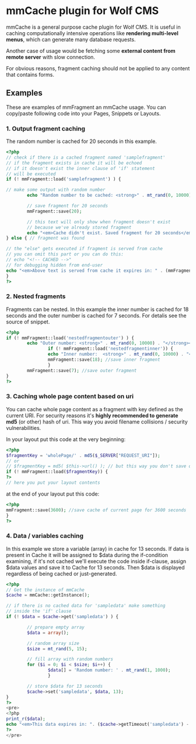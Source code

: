 mmCache plugin for Wolf CMS
==============

mmCache is a general purpose cache plugin for Wolf CMS. It is useful in caching computationally intensive operations like **rendering multi-level menus**, which can generate many database requests.

Another case of usage would be fetching some **external content from remote server** with slow connection.

For obvious reasons, fragment caching should not be applied to any
content that contains forms.

Examples
--------

These are examples of mmFragment an mmCache usage. You can copy/paste following
code into your Pages, Snippets or Layouts.

### 1. Output fragment caching

The random number is cached for 20 seconds in this example.

``` php
<?php
// check if there is a cached fragment named 'samplefragment'
// if the fragment exists in cache it will be echoed
// if it doesn't exist the inner clause of 'if' statement
// will be executed
if (! mmFragment::load('samplefragment') ) {

// make some output with random number
        echo "Random number to be cached: <strong>" . mt_rand(0, 10000) . "</strong><br/>";

        // save fragment for 20 seconds
        mmFragment::save(20);

        // this text will only show when fragment doesn't exist
        // because we've already stored fragment
        echo "<em>Cache didn't exist. Saved fragment for 20 seconds</em>";
} else { // fragment was found

// the "else" gets executed if fragment is served from cache
// you can omit this part or you can do this: 
// echo "<!-- CACHED -->"
// for debugging hidden from end-user
echo "<em>Above text is served from cache it expires in: " . (mmFragment::getTimeout('samplefragment') - time()) . " seconds</em>";
}
?>
```

### 2. Nested fragments

Fragments can be nested. In this example the inner number
is cached for 18 seconds and the outer number is cached for
7 seconds. For detalis see the source of snippet.

``` php
<?php
if (! mmFragment::load('nestedfragmentouter') ) {
        echo "Outer number: <strong>" . mt_rand(0, 10000) . "</strong><br/>";
                if (! mmFragment::load('nestedfragmentinner')) {
                echo "Inner number:  <strong>" . mt_rand(0, 10000) . "</strong><br/>";
                mmFragment::save(18); //save inner fragment
                }
        mmFragment::save(7); //save outer fragment
}
?>
```

### 3. Caching whole page content based on uri

You can cache whole page content as a fragment with key defined as the current URI. For security reasons it's **highly recommended to generate md5** (or other) hash of uri. This way you avoid filename collisions / security vulnerabilities.

In your layout put this code at the very beginning:

``` php
<?php
$fragmentKey = 'wholePage/' . md5($_SERVER["REQUEST_URI"]);
// or 
// $fragmentKey = md5( $this->url() ); // but this way you don't save query strings like ?id=123&p=12 etc.
if (! mmFragment::load($fragmentKey)) {
?>
// here you put your layout contents
```

at the end of your layout put this code:

``` php
<?php
mmFragment::save(3600); //save cache of current page for 3600 seconds
}
?>
```

### 4. Data / variables caching
In this example we store a variable (array) in cache for 13 seconds. If data is present in Cache it will be assigned to $data during the if-condition examining, if it's not cached we'll execute the code inside if-clause, assign $data values and save it to Cache for 13 seconds. Then $data is displayed regardless of being cached or just-generated.

``` php
<?php
// Get the instance of mmCache
$cache = mmCache::getInstance();

// if there is no cached data for 'sampledata' make something
// inside the 'if' clause
if (! $data = $cache->get('sampledata') ) {

        // prepare empty array
        $data = array();

        // random array size
        $size = mt_rand(5, 15);

        // fill array with random numbers
        for ($i = 0; $i < $size; $i++) {
                $data[] = 'Random number: ' . mt_rand(1, 1000);
                }

        // store $data for 13 seconds
        $cache->set('sampledata', $data, 13);
}
?>
<pre>
<?php 
print_r($data); 
echo "<em>This data expires in: ". ($cache->getTimeout('sampledata') - time()) . " seconds</em>";
?>
</pre>
```